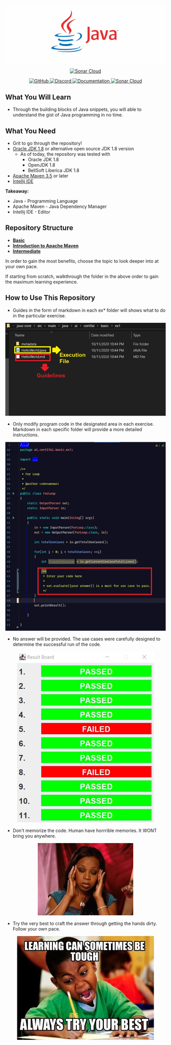 <p align="center">
  <img src="java-core/src/main/java/ai/certifai/maven/metadata/java.png">
</p>

<p>
  <p align="center">
    <a href="https://sonarcloud.io/dashboard?id=CertifaiAI_learn-java-the-certifai-way">
        <img alt="Sonar Cloud" src="https://sonarcloud.io/images/project_badges/sonarcloud-white.svg">
    </a>
</p>

<p>
  <p align="center">
    <a href="https://github.com/CertifaiAI/learn-java-the-certifai-way/blob/main/LICENSE">
        <img alt="GitHub" src="https://img.shields.io/github/license/CertifaiAI/learn-java-the-certifai-way.svg">
    </a>
    <a href="Discord">
        <img alt="Discord" src="https://img.shields.io/discord/699181979316387842?color=red">
    </a>
    <a href="https://certifai.ai">
        <img alt="Documentation" src="https://img.shields.io/website/https/certifai.ai.svg?color=ff69b4">
    </a>
    <a href="https://sonarcloud.io/dashboard?id=CertifaiAI_learn-java-the-certifai-way">
        <img alt="Sonar Cloud" src="https://sonarcloud.io/api/project_badges/measure?project=CertifaiAI_learn-java-the-certifai-way&metric=alert_status">
    </a>
</p>

## What You Will Learn
- Through the building blocks of Java snippets, you will able to understand the gist of Java programming in no time.

## What You Need 
- Grit to go through the repository!
- [Oracle JDK 1.8](https://www.oracle.com/java/technologies/javase/javase-jdk8-downloads.html) or alternative open source JDK 1.8 version
  - As of today, the repository was tested with 
    - Oracle JDK 1.8
    - OpenJDK 1.8 
    - BellSoft Liberica JDK 1.8
- [Apache Maven 3.5](https://maven.apache.org/download.cgi) or later
- [Intellij IDE](https://www.jetbrains.com/idea/download/)  

**Takeaway:**  
- Java - Programming Language
- Apache Maven - Java Dependency Manager
- Intellij IDE -  Editor


## Repository Structure

- [**Basic**](https://github.com/CertifaiAI/learn-java-the-certifai-way/tree/master/java-core/src/main/java/ai/certifai/basic)
- [**Introduction to Apache Maven**](https://github.com/CertifaiAI/learn-java-the-certifai-way/tree/master/java-core/src/main/java/ai/certifai/maven)
- [**Intermediate**](https://github.com/CertifaiAI/learn-java-the-certifai-way/tree/master/java-core/src/main/java/ai/certifai/intermediate)

In order to gain the most benefits, choose the topic to look deeper into at your own pace.  

If starting from scratch, walkthrough the folder in the above order to gain the maximum learning experience. 

## How to Use This Repository

- Guides in the form of markdown in each ex* folder will shows what to do in the particular exercise.
<p align="center">
  <img src="metadata/fileStructure.jpg">
</p> 

- Only modify program code in the designated area in each exercise. \
Markdown in each specific folder will provide a more detailed instructions. 

<p align="center">
  <img src="metadata/codeSample.JPG">
</p> 


- No answer will be provided. The use cases were carefully designed to determine the successful run of the code.
<p align="center">
  <img src="metadata/dashboard.jpg">
</p> 

- Don't memorize the code. Human have horrrible memories. It WONT bring you anywhere.

<p align="center">
  <img src="metadata/head.gif">
</p> 

- Try the very best to craft the answer through getting the hands dirty. Follow your own pace.  
<p align="center">
  <img src="metadata/try.jpg">
</p> 

